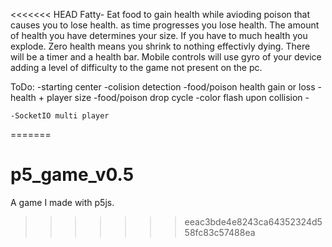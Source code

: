 <<<<<<< HEAD
Fatty-
	Eat food to gain health while avioding poison that causes you to lose health.
	as time progresses you lose health. The amount of health you have determines 
	your size. If you have to much health you explode. Zero health means you 
	shrink to nothing effectivly dying. There will be a timer and a health bar.
	Mobile controls will use gyro of your device adding a	level of difficulty 
	to the game not present on the pc.

ToDo:
  -starting center
	-colision detection
	-food/poison health gain or loss
	-health + player size
	-food/poison drop cycle
	-color flash upon collision
	-

	-SocketIO multi player
=======
# p5_game_v0.5
A game I made with p5js.
>>>>>>> eeac3bde4e8243ca64352324d558fc83c57488ea
